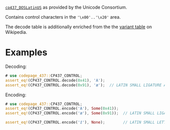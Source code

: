 [`cp437_DOSLatinUS`](http://www.unicode.org/Public/MAPPINGS/VENDORS/MICSFT/PC/CP437.TXT) as provided by the Unicode Consortium.

Contains control characters in the `'\x00'..'\x20'` area.

The decode table is additionally enriched from the the [variant table](https://en.wikipedia.org/wiki/Code_page_437#Notes) on Wikipedia.

# Examples

Decoding:

```rust
# use codepage_437::CP437_CONTROL;
assert_eq!(CP437_CONTROL.decode(0x41), 'A');
assert_eq!(CP437_CONTROL.decode(0x91), 'æ');  // LATIN SMALL LIGATURE AE
```

Encoding:

```rust
# use codepage_437::CP437_CONTROL;
assert_eq!(CP437_CONTROL.encode('A'), Some(0x41));
assert_eq!(CP437_CONTROL.encode('æ'), Some(0x91));  // LATIN SMALL LIGATURE AE

assert_eq!(CP437_CONTROL.encode('ź'), None);        // LATIN SMALL LETTER Z WITH ACUTE
```
